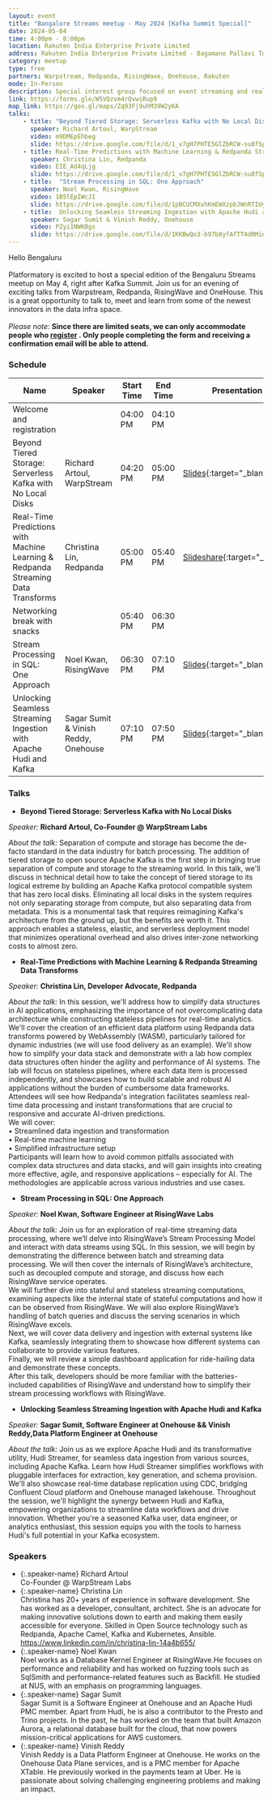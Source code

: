 ```yaml
---
layout: event
title: "Bangalore Streams meetup - May 2024 [Kafka Summit Special]"
date: 2024-05-04
time: 4:00pm - 8:00pm
location: Rakuten India Enterprise Private Limited
address: Rakuten India Enterprise Private Limited - Bagamane Pallavi Tower No. 20 1st Cross, Raja Ram Mohan Roy Rd, S.R Nagar Bengaluru, Karnataka, India, 560027
category: meetup
type: free
partners: Warpstream, Redpanda, RisingWave, Onehouse, Rakuten
mode: In-Person
description: Special interest group focused on event streaming and real time analytics
link: https://forms.gle/W5VQzvm4rQvwiRup9
map_link: https://goo.gl/maps/Zq93Fj9uhM39W2yKA
talks:
    - title: "Beyond Tiered Storage: Serverless Kafka with No Local Disks"
      speaker: Richard Artoul, WarpStream
      video: m9DMEpEhbeg
      slide: https://drive.google.com/file/d/1_v7gH7PHTE5GlZbRCW-su8fSpkaCnxy7/view?usp=sharing
    - title: Real-Time Predictions with Machine Learning & Redpanda Streaming Data Transforms
      speaker: Christina Lin, Redpanda
      video: EIE_Ad4qLjg
      slide: https://drive.google.com/file/d/1_v7gH7PHTE5GlZbRCW-su8fSpkaCnxy7/view?usp=sharing
    - title:  "Stream Processing in SQL: One Approach"
      speaker: Noel Kwan, RisingWave
      video: 1B5lEpIWcJI
      slide: https://drive.google.com/file/d/1pBCUCMXvhKmEWXzpbJWnRTIUy7Y2EKYP/view?usp=sharing
    - title:  Unlocking Seamless Streaming Ingestion with Apache Hudi and Kafka
      speaker: Sagar Sumit & Vinish Reddy, Onehouse
      video: PZyi1NWKBgs
      slide: https://drive.google.com/file/d/1KKBwQo3-b97b8yfAfTT4dRMidzVI7qqM/view?usp=sharing
---
```


<div class="about">
Hello Bengaluru
<br><br>
Platformatory is excited to host a special edition of the Bengaluru Streams meetup on May 4, right after Kafka Summit. Join us for an evening of exciting talks from Warpstream, Redpanda, RisingWave and OneHouse. This is a great opportunity to talk to, meet and learn from some of the newest innovators in the data infra space.<br><br>
<i>Please note:</i> <b>Since there are limited seats, we can only accommodate people who <a href="https://forms.gle/W5VQzvm4rQvwiRup9" target="_blank">register</a> . Only people completing the form and receiving a confirmation email will be able to attend.</b>
</div>

### Schedule

| Name                                                                             | Speaker                              | Start Time | End Time | Presentation                                                                                                                                          | Recording                                                  |
|----------------------------------------------------------------------------------|--------------------------------------|------------|----------|-------------------------------------------------------------------------------------------------------------------------------------------------------|------------------------------------------------------------|
| Welcome and registration                                                         |                                      | 04:00 PM   | 04:10 PM |                                                                                                                                                       |                                                            |
| Beyond Tiered Storage: Serverless Kafka with No Local Disks                      | Richard Artoul, WarpStream           | 04:20 PM   | 05:00 PM | [Slides](https://drive.google.com/file/d/1_v7gH7PHTE5GlZbRCW-su8fSpkaCnxy7/view?usp=sharing){:target="\_blank"}                                       | [YouTube](https://youtu.be/m9DMEpEhbeg){:target="\_blank"} |
| Real-Time Predictions with Machine Learning & Redpanda Streaming Data Transforms | Christina Lin, Redpanda              | 05:00 PM   | 05:40 PM | [Slideshare](https://www.slideshare.net/slideshow/bangalore-meetup-enable-realtime-machine-learning-with-streaming-data/268219407){:target="\_blank"} | [YouTube](https://youtu.be/EIE_Ad4qLjg){:target="\_blank"} |
| Networking break with snacks                                                     |                                      | 05:40 PM   | 06:30 PM |                                                                                                                                                       |                                                            |
| Stream Processing in SQL: One Approach                                           | Noel Kwan, RisingWave                | 06:30 PM   | 07:10 PM | [Slides](https://drive.google.com/file/d/1pBCUCMXvhKmEWXzpbJWnRTIUy7Y2EKYP/view?usp=sharing){:target="\_blank"}                                       | [YouTube](https://youtu.be/1B5lEpIWcJI){:target="\_blank"} |
| Unlocking Seamless Streaming Ingestion with Apache Hudi and Kafka                | Sagar Sumit & Vinish Reddy, Onehouse | 07:10 PM   | 07:50 PM | [Slides](https://drive.google.com/file/d/1KKBwQo3-b97b8yfAfTT4dRMidzVI7qqM/view?usp=sharing){:target="\_blank"}                                       | [YouTube](https://youtu.be/PZyi1NWKBgs){:target="\_blank"} |



### Talks

- **Beyond Tiered Storage: Serverless Kafka with No Local Disks**

_Speaker:_ **Richard Artoul, Co-Founder @ WarpStream Labs**

_About the talk:_ Separation of compute and storage has become the de-facto standard in the data industry for batch processing.
The addition of tiered storage to open source Apache Kafka is the first step in bringing true separation of compute and storage to the streaming world.
In this talk, we'll discuss in technical detail how to take the concept of tiered storage to its logical extreme by building an Apache Kafka protocol compatible system that has zero local disks.
Eliminating all local disks in the system requires not only separating storage from compute, but also separating data from metadata. This is a monumental task that requires reimagining Kafka's architecture from the ground up, but the benefits are worth it.
This approach enables a stateless, elastic, and serverless deployment model that minimizes operational overhead and also drives inter-zone networking costs to almost zero.

- **Real-Time Predictions with Machine Learning & Redpanda Streaming Data Transforms**

_Speaker:_ **Christina Lin, Developer Advocate, Redpanda**

_About the talk:_  In this session, we'll address how to simplify data structures in AI applications, emphasizing the importance of not overcomplicating data architecture while constructing stateless pipelines for real-time analytics.<br>
We'll cover the creation of an efficient data platform using Redpanda data transforms powered by WebAssembly (WASM), particularly tailored for dynamic industries (we will use food delivery as an example). We'll show how to simplify your data stack and demonstrate with a lab how complex data structures often hinder the agility and performance of AI systems. The lab will focus on stateless pipelines, where each data item is processed independently, and showcases how to build scalable and robust AI applications without the burden of cumbersome data frameworks. Attendees will see how Redpanda's integration facilitates seamless real-time data processing and instant transformations that are crucial to responsive and accurate AI-driven predictions.<br>
We will cover:<br>
• Streamlined data ingestion and transformation<br>
• Real-time machine learning<br>
• Simplified infrastructure setup<br>
Participants will learn how to avoid common pitfalls associated with complex data structures and data stacks, and will gain insights into creating more effective, agile, and responsive applications – especially for AI. The methodologies are applicable across various industries and use cases.

- **Stream Processing in SQL: One Approach**

_Speaker:_ **Noel Kwan, Software Engineer at RisingWave Labs**

_About the talk:_  Join us for an exploration of real-time streaming data processing, where we’ll delve into RisingWave’s Stream Processing Model and interact with data streams using SQL.
In this session, we will begin by demonstrating the difference between batch and streaming data processing. We will then cover the internals of RisingWave’s architecture, such as decoupled compute and storage, and discuss how each RisingWave service operates.<br>
We will further dive into stateful and stateless streaming computations, examining aspects like the internal state of stateful computations and how it can be observed from RisingWave.
We will also explore RisingWave’s handling of batch queries and discuss the serving scenarios in which RisingWave excels.<br>
Next, we will cover data delivery and ingestion with external systems like Kafka, seamlessly integrating them to showcase how different systems can collaborate to provide various features.<br>
Finally, we will review a simple dashboard application for ride-hailing data and demonstrate these concepts.<br>
After this talk, developers should be more familiar with the batteries-included capabilities of RisingWave and understand how to simplify their stream processing workflows with RisingWave.

- **Unlocking Seamless Streaming Ingestion with Apache Hudi and Kafka**

_Speaker:_ **Sagar Sumit, Software Engineer at Onehouse && Vinish Reddy,Data Platform Engineer at Onehouse**

_About the talk:_ Join us as we explore Apache Hudi and its transformative utility, Hudi Streamer, for seamless data ingestion from various sources, including Apache Kafka. Learn how Hudi Streamer simplifies workflows with pluggable interfaces for extraction, key generation, and schema provision. We'll  also showcase real-time database replication using CDC, bridging Confluent Cloud platform and Onehouse managed lakehouse. Throughout the session, we'll highlight the synergy between Hudi and Kafka, empowering organizations to streamline data workflows and drive innovation. Whether you're a seasoned Kafka user, data engineer, or analytics enthusiast, this session equips you with the tools to harness Hudi's full potential in your Kafka ecosystem.

### Speakers

- {:.speaker-name} Richard Artoul <br> <span class="speaker-description">Co-Founder @ WarpStream Labs</span>
- {:.speaker-name} Christina Lin <br> <span class="speaker-description">Christina has 20+ years of experience in software development. She has worked as a developer, consultant, architect. She is an advocate for making innovative solutions down to earth and making them easily accessible for everyone. Skilled in Open Source technology such as Redpanda, Apache Camel, Kafka and Kubernetes, Ansible. https://www.linkedin.com/in/christina-lin-14a4b655/</span>
- {:.speaker-name} Noel Kwan <br> <span class="speaker-description">Noel works as a Database Kernel Engineer at RisingWave.​He focuses on performance and reliability and has worked on fuzzing tools such as SqlSmith and performance-related features such as Backfill. He studied at NUS, with an emphasis on programming languages.</span>
- {:.speaker-name} Sagar Sumit <br> <span class="speaker-description">Sagar Sumit is a Software Engineer at Onehouse and an Apache Hudi PMC member. Apart from Hudi, he is also a contributor to the Presto and Trino projects. In the past, he has worked on the team that built Amazon Aurora, a relational database built for the cloud, that now powers mission-critical applications for AWS customers.</span>
- {:.speaker-name} Vinish Reddy <br> <span class="speaker-description">Vinish Reddy is a Data Platform Engineer at Onehouse. He works on the Onehouse Data Plane services, and is a PMC member for Apache XTable. He previously worked in the payments team at Uber. He is passionate about solving challenging engineering problems and making an impact.</span>